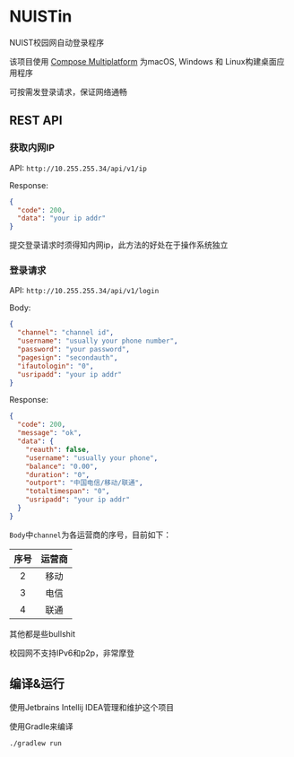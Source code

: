 # NUISTin

NUIST校园网自动登录程序

该项目使用 [Compose Multiplatform](https://github.com/JetBrains/compose-jb)
为macOS, Windows 和 Linux构建桌面应用程序

可按需发登录请求，保证网络通畅

## REST API

### 获取内网IP

API: `http://10.255.255.34/api/v1/ip`

Response:

```json
{
  "code": 200,
  "data": "your ip addr"
}
```

提交登录请求时须得知内网ip，此方法的好处在于操作系统独立

### 登录请求

API: `http://10.255.255.34/api/v1/login`

Body:

```json
{
  "channel": "channel id",
  "username": "usually your phone number",
  "password": "your password",
  "pagesign": "secondauth",
  "ifautologin": "0",
  "usripadd": "your ip addr"
}
```

Response:

```json
{
  "code": 200,
  "message": "ok",
  "data": {
    "reauth": false,
    "username": "usually your phone",
    "balance": "0.00",
    "duration": "0",
    "outport": "中国电信/移动/联通",
    "totaltimespan": "0",
    "usripadd": "your ip addr"
  }
}
```

`Body`中`channel`为各运营商的序号，目前如下：

|  序号  |  运营商  |
|:----:|:-----:|
|  2   |  移动   |
|  3   |  电信   |
|  4   |  联通   |

其他都是些bullshit

校园网不支持IPv6和p2p，非常摩登

## 编译&运行

使用Jetbrains Intellij IDEA管理和维护这个项目

使用Gradle来编译

```shell
./gradlew run
```
